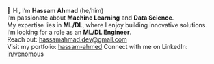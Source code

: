 👋 Hi, I’m **Hassam Ahmad** (he/him)  
I’m passionate about **Machine Learning** and **Data Science**.  
My expertise lies in **ML/DL**, where I enjoy building innovative solutions.  
I’m looking for a role as an **ML/DL Engineer**.  
Reach out: [hassamahmad.dev@gmail.com](mailto:hassamahmad.dev@gmail.com)  
Visit my portfolio: [hassam-ahmed](https://www.polywork.com/venomous000)
Connect with me on LinkedIn: [in/venomous](https://www.linkedin.com/in/venomous)
<!---
Venomous000/Venomous000 is a ✨ special ✨ repository because its `README.md` (this file) appears on your GitHub profile.
You can click the Preview link to take a look at your changes.
--->
